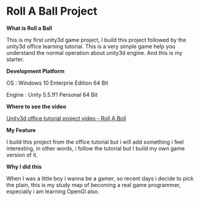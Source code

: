 # Roll A Ball Project

__What is Roll a Ball__

This is my first unity3d game project, I build this project followed by the unity3d office learning tutorial.
This is a very simple game help you understand the normal operation about unity3d engine. And this is my starter.

__Development Platform__

OS : Windows 10 Enterprie Edition 64 Bit

Engine : Unity 5.5.1f1 Personal 64 Bit 

__Where to see the video__

[Unity3d office tutorial project video - Roll A Boll](https://unity3d.com/learn/tutorials/projects/roll-ball-tutorial)

__My Feature__

I build this project from the office tutorial but i will add something i feel interesting, in other words, i follow the 
tutorial but I build my own game version of it.

__Why I did this__

When I was a little boy i wanna be a gamer, so recent days i decide to pick the plain, this is my study map of
becoming a real game programmer, especially i am learning OpenGl also.